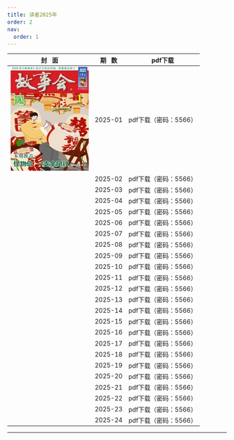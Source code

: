 ```yaml
---
title: 读者2025年
order: 2
nav:
  order: 1
---
```

| 封   面 | 期   数 |        pdf下载        |
| :-------: | :-------: | :-------------------: |
| ![2025](images/2025/gsh_zk202501.jpg) |  2025-01  | pdf下载（密码：5566） |
|          |  2025-02  | pdf下载（密码：5566） |
|          |  2025-03  | pdf下载（密码：5566） |
|          |  2025-04  | pdf下载（密码：5566） |
|          |  2025-05  | pdf下载（密码：5566） |
|          |  2025-06  | pdf下载（密码：5566） |
|          |  2025-07  | pdf下载（密码：5566） |
|          |  2025-08  | pdf下载（密码：5566） |
|          |  2025-09  | pdf下载（密码：5566） |
|          |  2025-10  | pdf下载（密码：5566） |
|          |  2025-11  | pdf下载（密码：5566） |
|          |  2025-12  | pdf下载（密码：5566） |
|          |  2025-13  | pdf下载（密码：5566） |
|          |  2025-14  | pdf下载（密码：5566） |
|          |  2025-15  | pdf下载（密码：5566） |
|          |  2025-16  | pdf下载（密码：5566） |
|          |  2025-17  | pdf下载（密码：5566） |
|          |  2025-18  | pdf下载（密码：5566） |
|          |  2025-19  | pdf下载（密码：5566） |
|          |  2025-20  | pdf下载（密码：5566） |
|          |  2025-21  | pdf下载（密码：5566） |
|          |  2025-22  | pdf下载（密码：5566） |
|          |  2025-23  | pdf下载（密码：5566） |
|          |  2025-24  | pdf下载（密码：5566） |

---










